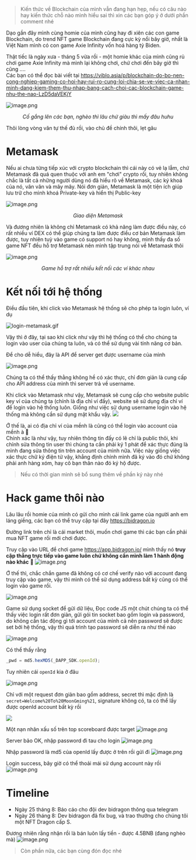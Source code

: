 > Kiến thức về Blockchain của mình vẫn đang hạn hẹp, nếu có câu nào hay kiến thức chỗ nào mình hiểu sai thì xin các bạn góp ý ở dưới phần comment nhé

Dạo gần đây mình cùng homie của mình cũng hay đi xiên các con game Blockchain, do trend NFT game Blockchain đang cực kỳ nổi bây giờ, nhất là Việt Nam mình có con game Axie Infinity vốn hoá hàng tỷ Biden.

Thật tiếc là ngày xưa - tháng 5 vừa rồi - một homie khác của mình cũng rủ chơi game Axie Infinity mà mình lại không chơi, chứ chơi đến bây giờ thì cũng ....   
Các bạn có thể đọc bài viết tại https://viblo.asia/p/blockchain-do-bo-nen-cong-nghiep-gaming-co-hoi-hay-rui-ro-cung-loi-chia-se-ve-viec-ca-nhan-minh-dang-kiem-them-thu-nhap-bang-cach-choi-cac-blockchain-game-nhu-the-nao-LzD5daVEKjY

![image.png](https://images.viblo.asia/4124b329-8bdc-4737-8d98-3dfeacd08885.png)
<div align="center">

*Cố gắng lên các bạn, nghèo thì lâu chứ giàu thì mấy đâu huhu*

</div>

Thôi lòng vòng văn tự thế đủ rồi, vào chủ đề chính thôi, lẹt gâu

# Metamask
Nếu ai chưa từng tiếp xúc với crypto blockchain thì cái này có vẻ lạ lẫm, chứ Metamask đã quá quen thuộc với anh em "chơi" crypto rồi, tuy nhiên không chắc là tất cả những người dùng nó đã hiểu rõ về Metamask, các ký khoá của nó, vân vân và mây mây. Nói đơn giản, Metamask là một tiện ích giúp lưu trữ cho mình khoá Private-key và hiển thị Public-key 

![image.png](https://images.viblo.asia/9c8c5420-7eaa-4d5e-a62a-b5e645d5437b.png)
<div align="center">

*Giao diện Metamask*

</div>

Và đương nhiên là không chỉ Metamask có khả năng làm được điều này, có rất nhiều ví DEX có thể giúp chúng ta làm được điều cơ bản Metamask làm được, tuy nhiên tuỳ vào game có support nó hay không, mình thấy đa số game NFT đều hỗ trợ Metamask nên mình tập trung nói về Metamask thôi

![image.png](https://images.viblo.asia/7e2cb2f7-06b4-47d5-a3af-3abab20e0c41.png)
<div align="center">

*Game hỗ trợ rất nhiều kết nối các ví khác nhau*

</div>

# Kết nối tới hệ thống
Điều đầu tiên, khi click vào Metamask hệ thống sẽ cho phép ta login luôn, ví dụ

![login-metamask.gif](https://images.viblo.asia/a08b5d6b-a872-4df6-ade4-8be40937c606.gif)

Vậy thì ở đây, tại sao khi click như vậy thì hệ thống có thể cho chúng ta login vào user của chúng ta luôn, và có thể sử dụng vài tính năng cơ bản.

Để cho dễ hiểu, đây là API để server get được username của mình

![image.png](https://images.viblo.asia/17ca0363-92f6-40e6-8f7f-29b7491c9288.png)

Chúng ta có thể thấy thằng không hề có xác thực, chỉ đơn giản là cung cấp cho API address của mình thì server trả về username.

Khi click vào Metamask như vậy, Metamask sẽ cung cấp cho website public key ví của chúng ta (chính là địa chỉ ví đấy), website sẽ sử dụng địa chỉ ví để login vào hệ thống luôn. Giống như việc sử dụng username login vào hệ thống mà không cần sử dụng mật khẩu vậy.
![](https://c.tenor.com/XHyzk7O2ndIAAAAC/what-meme.gif)

Ớ thế là, ai có địa chỉ ví của mềnh là cũng có thể login vào account của mềnh à 🤔  
Chính xác là như vậy, tuy nhiên thông tin đấy có lẽ chỉ là public thôi, khi chỉnh sửa thông tin user thì chúng ta cần phải ký 1 phát để xác thực đúng là mình đang sửa thông tin trên account của mình nữa. Việc này giống việc xác thực chữ ký điện tử vậy, khẳng định chính mình đã ký vào đó chứ không phải anh hàng xóm, hay cô bạn thân nào đó ký hộ được.
> Nếu có thời gian mình sẽ bổ sung thêm về phần ký này nhé
# Hack game thôi nào
Lâu lâu rồi homie của mình có gửi cho mình cái link game của người anh em láng giềng, các bạn có thể truy cập tại đây https://bidragon.io

Đường link trên chỉ là cái market thôi, muốn chơi game thì các bạn cần phải mua NFT game rồi mới chơi được.

Truy cập vào URL để chơi game https://app.bidragon.io/ mình thấy nó **truy cập thẳng trực tiếp vào game luôn chứ không cần mình làm 1 hành động nào khác** 🤔
![image.png](https://images.viblo.asia/5af6a800-046c-4685-bc85-a5b92bc20284.png)

Ớ thế thì, chắc chắn game đã không có cơ chế verify nào với account đang truy cập vào game, vậy thì mình có thể sử dụng address bất kỳ cũng có thể login vào game rồi.

![image.png](https://images.viblo.asia/58eba79d-aaf3-4247-a91f-e94115c61dcd.png)

Game sử dụng socket để gửi dữ liệu, Đọc code JS một chút chúng ta có thể thấy việc login rất đơn giản, gửi gói tin socket bao gồm login và password, do không cần tác động gì tới account của mình cả nên password sẽ được set bởi hệ thống, vậy thì quá trình tạo password sẽ diễn ra như thế nào

![image.png](https://images.viblo.asia/e929b043-78ef-423e-9490-c17bc23d793d.png)

Có thể thấy rằng 
```js
_pwd = md5.hexMD5(_DAPP_SDK.openId);
```
Tuy nhiên cái `openId` kia ở đâu

![image.png](https://images.viblo.asia/890dae8a-6896-42f2-89fe-9b3383c82c0e.png)

Chỉ với một request đơn giản bao gồm address, secret thì mặc định là `secret=Welcome%20To%20MoonGming%21`, signature không có, ta có thể lấy được openId account bất kỳ rồi

![](https://c.tenor.com/BGNlcHU8yiMAAAAM/leonardo-dicaprio-clap.gif)

Một nạn nhân xấu số trên top scoreboard được target
![image.png](https://images.viblo.asia/488615be-51ef-407d-82cc-b2a6fbb7840a.png)

Server bảo OK, nhập password đi tau cho login
![image.png](https://images.viblo.asia/88ece087-6b05-4d60-a769-409fc3c8eb82.png)

Nhập password là md5 của openId lấy được ở trên rồi gửi đi
![image.png](https://images.viblo.asia/5584abc5-6928-454d-a604-ccc4cdef181d.png)

Login success, bây giờ có thể thoải mái sử dụng account này rồi
![image.png](https://images.viblo.asia/d90dfe87-b408-4f1e-9b15-6ee641dbd83d.png)

# Timeline
- Ngày 25 tháng 8: Báo cáo cho đội dev bidragon thông qua telegram
- Ngày 26 tháng 8: Dev bidragon đã fix bug, và trao thưởng cho chúng tôi một NFT Dragon cấp S.


Đương nhiên rằng nhận rồi là bán luôn lấy tiền - được 4.5BNB (đang nghèo mà) 
![image.png](https://images.viblo.asia/e4f8fc32-303d-4e5c-903a-d937610e70be.png)

> Còn phần nữa, các bạn cùng đón đọc nhé